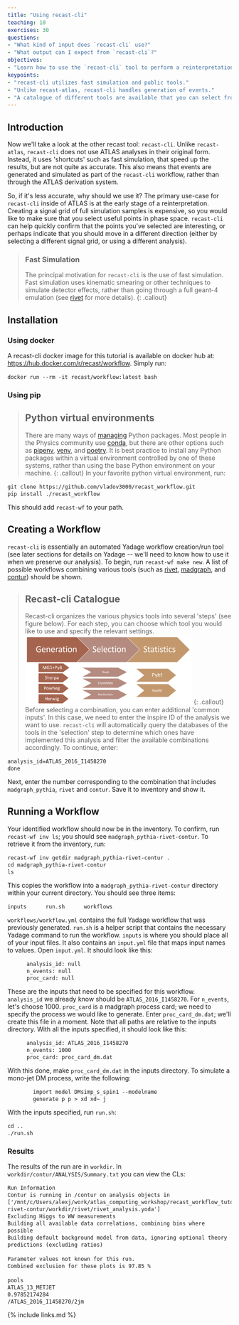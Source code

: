 ```yaml
---
title: "Using recast-cli"
teaching: 10
exercises: 30
questions:
- "What kind of input does `recast-cli` use?"
- "What output can I expect from `recast-cli`?"
objectives:
- "Learn how to use the `recast-cli` tool to perform a reinterpretation."
keypoints:
- "recast-cli utilizes fast simulation and public tools."
- "Unlike recast-atlas, recast-cli handles generation of events."
- "A catalogue of different tools are available that you can select from."
---
```


## Introduction
Now we'll take a look at the other recast tool: `recast-cli`. Unlike `recast-atlas`, `recast-cli` does not use ATLAS analyses in their original form. Instead, it uses 'shortcuts' such as fast simulation, that speed up the results, but are not quite as accurate. This also means that events are generated and simulated as part of the `recast-cli` workflow, rather than through the ATLAS derivation system. 

So, if it's less accurate, why should we use it? The primary use-case for `recast-cli` inside of ATLAS is at the early stage of a reinterpretation. Creating a signal grid of full simulation samples is expensive, so you would like to make sure that you select useful points in phase space. `recast-cli` can help quickly confirm that the points you've selected are interesting, or perhaps indicate that you should move in a different direction (either by selecting a different signal grid, or using a different analysis).

> ### Fast Simulation
> The principal motivation for `recast-cli` is the use of fast simulation. Fast simulation uses kinematic smearing or other techniques to simulate detector effects, rather than going through a full geant-4 emulation (see [rivet](https://arxiv.org/abs/1910.01637) for more details).
{: .callout}


## Installation

### Using docker
A recast-cli docker image for this tutorial is available on docker hub at: https://hub.docker.com/r/recast/workflow. Simply run:
~~~
docker run --rm -it recast/workflow:latest bash
~~~

### Using pip
> ## Python virtual environments
> There are many ways of [managing](https://packaging.python.org/tutorials/managing-dependencies/) Python packages. Most people in the Physics community use [conda](https://docs.conda.io/en/latest/), but there are other options such as [pipenv](https://pipenv-fork.readthedocs.io/en/latest/), [venv](https://docs.python.org/3/library/venv.html), and [poetry](https://python-poetry.org/). It is best practice to install any Python packages within a virtual environment controlled by one of these systems, rather than using the base Python environment on your machine.
{: .callout}
In your favorite python virtual environment, run:
~~~
git clone https://github.com/vladov3000/recast_workflow.git
pip install ./recast_workflow
~~~
This should add `recast-wf` to your path.

## Creating a Workflow
`recast-cli` is essentially an automated Yadage workflow creation/run tool (see later sections for details on Yadage -- we'll need to know how to use it when we preserve our analysis). To begin, run `recast-wf make new`. A list of possible workflows combining various tools (such as [rivet](https://rivet.hepforge.org/), [madgraph](http://madgraph.phys.ucl.ac.be/), and [contur](https://hepcedar.gitlab.io/contur-webpage/)) should be shown. 

> ## Recast-cli Catalogue
> Recast-cli organizes the various physics tools into several 'steps' (see figure below). For each step, you can choose which tool you would like to use and specify the relevant settings.
> <img src="../fig/recast_cli_catalogue.png" alt="Recast-cli Catalogue" style="width:375px">
{: .callout}
Before selecting a combination, you can enter additional 'common inputs'. In this case, we need to enter the inspire ID of the analysis we want to use. `recast-cli` will automatically query the databases of the tools in the 'selection' step to determine which ones have implemented this analysis and filter the available combinations accordingly. To continue, enter:
~~~
analysis_id=ATLAS_2016_I1458270
done
~~~
Next, enter the number corresponding to the combination that includes `madgraph_pythia`, `rivet` and `contur`. Save it to inventory and show it. 

## Running a Workflow
Your identified workflow should now be in the inventory. To confirm, run `recast-wf inv ls`; you should see `madgraph_pythia-rivet-contur`. To retrieve it from the inventory, run:
~~~
recast-wf inv getdir madgraph_pythia-rivet-contur .
cd madgraph_pythia-rivet-contur
ls
~~~ 
This copies the workflow into a `madgraph_pythia-rivet-contur` directory within your current directory. You should see three items:
~~~
inputs		run.sh		workflows
~~~
`workflows/workflow.yml` contains the full Yadage workflow that was previously generated. `run.sh` is a helper script that contains the necessary Yadage command to run the workflow. `inputs` is where you should place all of your input files. It also contains an `input.yml` file that maps input names to values. Open `input.yml`. It should look like this:
~~~
      analysis_id: null
      n_events: null
      proc_card: null
~~~
These are the inputs that need to be specified for this workflow. `analysis_id` we already know should be `ATLAS_2016_I1458270`. For `n_events`, let's choose 1000. `proc_card` is a madgraph process card; we need to specify the process we would like to generate. Enter `proc_card_dm.dat`; we'll create this file in a moment. Note that all paths are relative to the inputs directory. With all the inputs specified, it should look like this:
~~~
      analysis_id: ATLAS_2016_I1458270
      n_events: 1000
      proc_card: proc_card_dm.dat
~~~

With this done, make `proc_card_dm.dat` in the inputs directory. To simulate a mono-jet DM process, write the following:
~~~
        import model DMsimp_s_spin1 --modelname
        generate p p > xd xd~ j
~~~

With the inputs specified, run `run.sh`:
~~~
cd ..
./run.sh
~~~

### Results
The results of the run are in `workdir`. In `workdir/contur/ANALYSIS/Summary.txt` you can view the CLs:
~~~
Run Information 
Contur is running in /contur on analysis objects in ['/mnt/c/Users/alexj/work/atlas_computing_workshop/recast_workflow_tutorial/madgraph_pythia-rivet-contur/workdir/rivet/rivet_analysis.yoda']
Excluding Higgs to WW measurements 
Building all available data correlations, combining bins where possible 
Building default background model from data, ignoring optional theory predictions (excluding ratios) 

Parameter values not known for this run.
Combined exclusion for these plots is 97.85 % 

pools
ATLAS_13_METJET
0.97852174284
/ATLAS_2016_I1458270/2jm
~~~

{% include links.md %}

